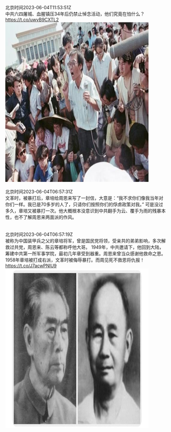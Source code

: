 北京时间2023-06-04T11:53:51Z<br>中共六四屠城、血腥镇压34年后仍禁止悼念活动，他们究竟在怕什么？ https://t.co/uwvB9CXTL2<br><img src='/temp/image/2023/t-Month-6/1665205196274774016_0.jpg' width='450' height='500'><br><br>北京时间2023-06-04T06:57:31Z<br>文革时，被暴打后，章培给周恩来写了一封信，大意是：“我不求你们像我当年对你们一样。我已是70多岁的人了，只请你们按照你们的俘虏政策对我。”
可是没过多久，章培又被暴打一次。他大概根本没意识到中共翻手为云、覆手为雨的残暴本性，也不了解周恩来两面派的作风。<br><br><br>北京时间2023-06-04T06:57:19Z<br>被称为中国装甲兵之父的章培将军，曾是国民党将领，受亲共的弟弟影响，多次解救过共党，周恩来、陈云等都称呼他大哥。
1949年，中共邀请下，他回到大陆，筹建中共第一所军事学院，最初几年章受到器重。周恩来曾当众感谢他救命之恩。
1958年章培被打成右派，文革时被侮辱暴打。而周见死不救恩将仇报！ https://t.co/J7acwPNlU9<br><img src='/temp/image/2023/t-Month-6/1665130572098748418_0.jpg' width='450' height='500'><br><br>